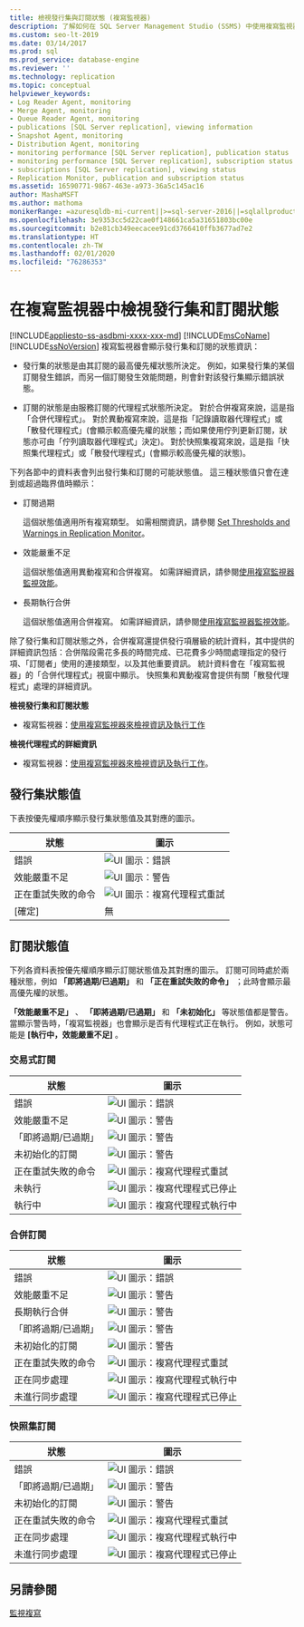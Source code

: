 ```yaml
---
title: 檢視發行集與訂閱狀態 (複寫監視器)
description: 了解如何在 SQL Server Management Studio (SSMS) 中使用複寫監視器來檢視發行集和訂閱狀態。
ms.custom: seo-lt-2019
ms.date: 03/14/2017
ms.prod: sql
ms.prod_service: database-engine
ms.reviewer: ''
ms.technology: replication
ms.topic: conceptual
helpviewer_keywords:
- Log Reader Agent, monitoring
- Merge Agent, monitoring
- Queue Reader Agent, monitoring
- publications [SQL Server replication], viewing information
- Snapshot Agent, monitoring
- Distribution Agent, monitoring
- monitoring performance [SQL Server replication], publication status
- monitoring performance [SQL Server replication], subscription status
- subscriptions [SQL Server replication], viewing status
- Replication Monitor, publication and subscription status
ms.assetid: 16590771-9867-463e-a973-36a5c145ac16
author: MashaMSFT
ms.author: mathoma
monikerRange: =azuresqldb-mi-current||>=sql-server-2016||=sqlallproducts-allversions
ms.openlocfilehash: 3e9353cc5d22cae0f148661ca5a31651803bc00e
ms.sourcegitcommit: b2e81cb349eecacee91cd3766410ffb3677ad7e2
ms.translationtype: HT
ms.contentlocale: zh-TW
ms.lasthandoff: 02/01/2020
ms.locfileid: "76286353"
---
```

# <a name="view-publication-and-subscription-status-in-replication-monitor"></a>在複寫監視器中檢視發行集和訂閱狀態
[!INCLUDE[appliesto-ss-asdbmi-xxxx-xxx-md](../../../includes/appliesto-ss-asdbmi-xxxx-xxx-md.md)]
  [!INCLUDE[msCoName](../../../includes/msconame-md.md)] [!INCLUDE[ssNoVersion](../../../includes/ssnoversion-md.md)] 複寫監視器會顯示發行集和訂閱的狀態資訊：  
  
-   發行集的狀態是由其訂閱的最高優先權狀態所決定。 例如，如果發行集的某個訂閱發生錯誤，而另一個訂閱發生效能問題，則會針對該發行集顯示錯誤狀態。  
  
-   訂閱的狀態是由服務訂閱的代理程式狀態所決定。 對於合併複寫來說，這是指「合併代理程式」。 對於異動複寫來說，這是指「記錄讀取器代理程式」或「散發代理程式」(會顯示較高優先權的狀態；而如果使用佇列更新訂閱，狀態亦可由「佇列讀取器代理程式」決定)。 對於快照集複寫來說，這是指「快照集代理程式」或「散發代理程式」(會顯示較高優先權的狀態)。  
  
 下列各節中的資料表會列出發行集和訂閱的可能狀態值。 這三種狀態值只會在達到或超過臨界值時顯示：  
  
-   訂閱過期  
  
     這個狀態值適用所有複寫類型。 如需相關資訊，請參閱 [Set Thresholds and Warnings in Replication Monitor](../../../relational-databases/replication/monitor/set-thresholds-and-warnings-in-replication-monitor.md)。  
  
-   效能嚴重不足  
  
     這個狀態值適用異動複寫和合併複寫。 如需詳細資訊，請參閱[使用複寫監視器監視效能](../../../relational-databases/replication/monitor/monitor-performance-with-replication-monitor.md)。  
  
-   長期執行合併  
  
     這個狀態值適用合併複寫。 如需詳細資訊，請參閱[使用複寫監視器監視效能](../../../relational-databases/replication/monitor/monitor-performance-with-replication-monitor.md)。  
  
 除了發行集和訂閱狀態之外，合併複寫還提供發行項層級的統計資料，其中提供的詳細資訊包括：合併階段需花多長的時間完成、已花費多少時間處理指定的發行項、「訂閱者」使用的連接類型，以及其他重要資訊。 統計資料會在「複寫監視器」的「合併代理程式」視窗中顯示。 快照集和異動複寫會提供有關「散發代理程式」處理的詳細資訊。  
  
 **檢視發行集和訂閱狀態**  
  
-   複寫監視器：[使用複寫監視器來檢視資訊及執行工作](../../../relational-databases/replication/monitor/view-information-and-perform-tasks-replication-monitor.md) 
  
 **檢視代理程式的詳細資訊**  
  
-   複寫監視器：[使用複寫監視器來檢視資訊及執行工作](../../../relational-databases/replication/monitor/view-information-and-perform-tasks-replication-monitor.md)。
  
## <a name="publication-status-values"></a>發行集狀態值  
 下表按優先權順序顯示發行集狀態值及其對應的圖示。  
  
|狀態|圖示|  
|------------|----------|  
|錯誤|![UI 圖示：錯誤](../../../database-engine/availability-groups/windows/media/repl-icon-error.gif "UI 圖示：錯誤")|  
|效能嚴重不足|![UI 圖示：警告](../../../database-engine/availability-groups/windows/media/repl-icon-warn.gif "UI 圖示：警告")|  
|正在重試失敗的命令|![UI 圖示：複寫代理程式重試](../../../relational-databases/replication/monitor/media/repl-icon-retry.gif "UI 圖示：複寫代理程式重試")|  
|[確定]|無|  
  
## <a name="subscription-status-values"></a>訂閱狀態值  
 下列各資料表按優先權順序顯示訂閱狀態值及其對應的圖示。 訂閱可同時處於兩種狀態，例如 **「即將過期/已過期」** 和 **「正在重試失敗的命令」** ；此時會顯示最高優先權的狀態。  
  
 **「效能嚴重不足」** 、 **「即將過期/已過期」** 和 **「未初始化」** 等狀態值都是警告。 當顯示警告時，「複寫監視器」也會顯示是否有代理程式正在執行。 例如，狀態可能是 **[執行中，效能嚴重不足]** 。  
  
### <a name="transactional-subscriptions"></a>交易式訂閱  
  
|狀態|圖示|  
|------------|----------|  
|錯誤|![UI 圖示：錯誤](../../../database-engine/availability-groups/windows/media/repl-icon-error.gif "UI 圖示：錯誤")|  
|效能嚴重不足|![UI 圖示：警告](../../../database-engine/availability-groups/windows/media/repl-icon-warn.gif "UI 圖示：警告")|  
|「即將過期/已過期」|![UI 圖示：警告](../../../database-engine/availability-groups/windows/media/repl-icon-warn.gif "UI 圖示：警告")|  
|未初始化的訂閱|![UI 圖示：警告](../../../database-engine/availability-groups/windows/media/repl-icon-warn.gif "UI 圖示：警告")|  
|正在重試失敗的命令|![UI 圖示：複寫代理程式重試](../../../relational-databases/replication/monitor/media/repl-icon-retry.gif "UI 圖示：複寫代理程式重試")|  
|未執行|![UI 圖示：複寫代理程式已停止](../../../relational-databases/replication/monitor/media/repl-icon-stopped.gif "UI 圖示：複寫代理程式已停止")|  
|執行中|![UI 圖示：複寫代理程式執行中](../../../relational-databases/replication/monitor/media/repl-icon-running.gif "UI 圖示：複寫代理程式執行中")|  
  
### <a name="merge-subscriptions"></a>合併訂閱  
  
|狀態|圖示|  
|------------|----------|  
|錯誤|![UI 圖示：錯誤](../../../database-engine/availability-groups/windows/media/repl-icon-error.gif "UI 圖示：錯誤")|  
|效能嚴重不足|![UI 圖示：警告](../../../database-engine/availability-groups/windows/media/repl-icon-warn.gif "UI 圖示：警告")|  
|長期執行合併|![UI 圖示：警告](../../../database-engine/availability-groups/windows/media/repl-icon-warn.gif "UI 圖示：警告")|  
|「即將過期/已過期」|![UI 圖示：警告](../../../database-engine/availability-groups/windows/media/repl-icon-warn.gif "UI 圖示：警告")|  
|未初始化的訂閱|![UI 圖示：警告](../../../database-engine/availability-groups/windows/media/repl-icon-warn.gif "UI 圖示：警告")|  
|正在重試失敗的命令|![UI 圖示：複寫代理程式重試](../../../relational-databases/replication/monitor/media/repl-icon-retry.gif "UI 圖示：複寫代理程式重試")|  
|正在同步處理|![UI 圖示：複寫代理程式執行中](../../../relational-databases/replication/monitor/media/repl-icon-running.gif "UI 圖示：複寫代理程式執行中")|  
|未進行同步處理|![UI 圖示：複寫代理程式已停止](../../../relational-databases/replication/monitor/media/repl-icon-stopped.gif "UI 圖示：複寫代理程式已停止")|  
  
### <a name="snapshot-subscriptions"></a>快照集訂閱  
  
|狀態|圖示|  
|------------|----------|  
|錯誤|![UI 圖示：錯誤](../../../database-engine/availability-groups/windows/media/repl-icon-error.gif "UI 圖示：錯誤")|  
|「即將過期/已過期」|![UI 圖示：警告](../../../database-engine/availability-groups/windows/media/repl-icon-warn.gif "UI 圖示：警告")|  
|未初始化的訂閱|![UI 圖示：警告](../../../database-engine/availability-groups/windows/media/repl-icon-warn.gif "UI 圖示：警告")|  
|正在重試失敗的命令|![UI 圖示：複寫代理程式重試](../../../relational-databases/replication/monitor/media/repl-icon-retry.gif "UI 圖示：複寫代理程式重試")|  
|正在同步處理|![UI 圖示：複寫代理程式執行中](../../../relational-databases/replication/monitor/media/repl-icon-running.gif "UI 圖示：複寫代理程式執行中")|  
|未進行同步處理|![UI 圖示：複寫代理程式已停止](../../../relational-databases/replication/monitor/media/repl-icon-stopped.gif "UI 圖示：複寫代理程式已停止")|  
  
## <a name="see-also"></a>另請參閱  
 [監視複寫](../../../relational-databases/replication/monitor/monitoring-replication.md)  
  
  
